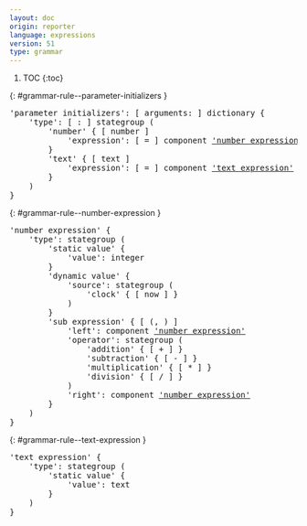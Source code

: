 ```yaml
---
layout: doc
origin: reporter
language: expressions
version: 51
type: grammar
---
```


1. TOC
{:toc}


{: #grammar-rule--parameter-initializers }
<div class="language-js highlighter-rouge">
<div class="highlight">
<pre class="highlight language-js code-custom">
'<span class="token string">parameter initializers</span>': [ <span class="token operator">arguments:</span> ] dictionary {
	'<span class="token string">type</span>': [ <span class="token operator">:</span> ] stategroup (
		'<span class="token string">number</span>' { [ <span class="token operator">number</span> ]
			'<span class="token string">expression</span>': [ <span class="token operator">=</span> ] component <a href="#grammar-rule--number-expression">'number expression'</a>
		}
		'<span class="token string">text</span>' { [ <span class="token operator">text</span> ]
			'<span class="token string">expression</span>': [ <span class="token operator">=</span> ] component <a href="#grammar-rule--text-expression">'text expression'</a>
		}
	)
}
</pre>
</div>
</div>

{: #grammar-rule--number-expression }
<div class="language-js highlighter-rouge">
<div class="highlight">
<pre class="highlight language-js code-custom">
'<span class="token string">number expression</span>' {
	'<span class="token string">type</span>': stategroup (
		'<span class="token string">static value</span>' {
			'<span class="token string">value</span>': integer
		}
		'<span class="token string">dynamic value</span>' {
			'<span class="token string">source</span>': stategroup (
				'<span class="token string">clock</span>' { [ <span class="token operator">now</span> ] }
			)
		}
		'<span class="token string">sub expression</span>' { [ <span class="token operator">(</span>, <span class="token operator">)</span> ]
			'<span class="token string">left</span>': component <a href="#grammar-rule--number-expression">'number expression'</a>
			'<span class="token string">operator</span>': stategroup (
				'<span class="token string">addition</span>' { [ <span class="token operator">+</span> ] }
				'<span class="token string">subtraction</span>' { [ <span class="token operator">-</span> ] }
				'<span class="token string">multiplication</span>' { [ <span class="token operator">*</span> ] }
				'<span class="token string">division</span>' { [ <span class="token operator">/</span> ] }
			)
			'<span class="token string">right</span>': component <a href="#grammar-rule--number-expression">'number expression'</a>
		}
	)
}
</pre>
</div>
</div>

{: #grammar-rule--text-expression }
<div class="language-js highlighter-rouge">
<div class="highlight">
<pre class="highlight language-js code-custom">
'<span class="token string">text expression</span>' {
	'<span class="token string">type</span>': stategroup (
		'<span class="token string">static value</span>' {
			'<span class="token string">value</span>': text
		}
	)
}
</pre>
</div>
</div>
